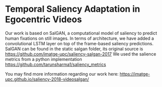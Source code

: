 # Temporal Saliency Adaptation in Egocentric Videos

Our work is based on SalGAN, a computational model of saliency to predict human fixations on still images. In terms of architecture, we have added a convolutional LSTM layer on top of the frame-based saliency predictions.
SalGAN can be found in the static salgan folder, its original source is https://github.com/imatge-upc/saliency-salgan-2017
We used the salience metrics from a python implementation https://github.com/tarunsharma1/saliency_metrics

You may find more information regarding our work here: https://imatge-upc.github.io/saliency-2018-videosalgan/
